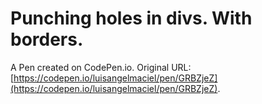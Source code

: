 # Punching holes in divs. With borders.

A Pen created on CodePen.io. Original URL: [https://codepen.io/luisangelmaciel/pen/GRBZjeZ](https://codepen.io/luisangelmaciel/pen/GRBZjeZ).

